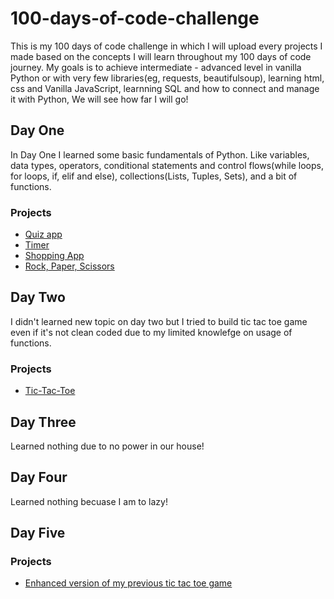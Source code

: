 # 100-days-of-code-challenge
This is my 100 days of code challenge in which I will upload every projects I made based on the concepts I will learn throughout my 100 days of code journey. My goals is to achieve intermediate - advanced level in vanilla Python or with very few libraries(eg, requests, beautifulsoup), learning html, css and Vanilla JavaScript, learnning SQL and how to connect and manage it with Python, We will see how far I will go!

## Day One
In Day One I learned some basic fundamentals of Python. Like variables, data types, operators, conditional statements and control flows(while loops, for loops, if, elif and else), collections(Lists, Tuples, Sets), and a bit of functions.
### Projects
- [Quiz app](https://github.com/SamiAlex2005/100-days-of-code-challenge/blob/main/quiz_game.py)
- [Timer](https://github.com/SamiAlex2005/100-days-of-code-challenge/blob/main/timer.py)
- [Shopping App](https://github.com/SamiAlex2005/100-days-of-code-challenge/blob/main/shopping_app.py)
- [Rock, Paper, Scissors](https://github.com/SamiAlex2005/100-days-of-code-challenge/blob/main/rps.py)
## Day Two
I didn't learned new topic on day two but I tried to build tic tac toe game even if it's not clean coded due to my limited knowlefge on usage of functions.
### Projects
- [Tic-Tac-Toe](https://github.com/SamiAlex2005/100-days-of-code-challenge/blob/main/tic-tac-toe.py)
## Day Three
Learned nothing due to no power in our house!
## Day Four
Learned nothing becuase I am to lazy!
## Day Five
### Projects
- [Enhanced version of my previous tic tac toe game](https://github.com/SamiAlex2005/100-days-of-code-challenge/blob/main/enhanced-tic-tac-toe.py)
